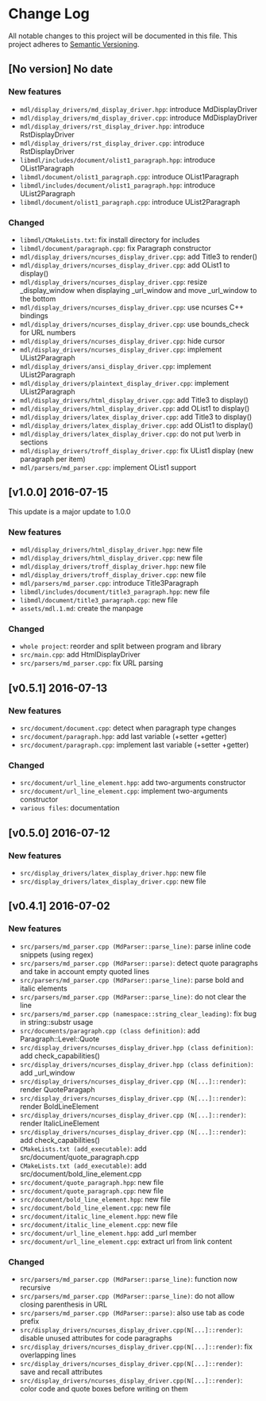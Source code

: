 # Change Log

All notable changes to this project will be documented in this file.
This project adheres to [Semantic Versioning](http://semver.org/).

## [No version] No date

### New features

* `mdl/display_drivers/md_display_driver.hpp`: introduce MdDisplayDriver
* `mdl/display_drivers/md_display_driver.cpp`: introduce MdDisplayDriver
* `mdl/display_drivers/rst_display_driver.hpp`: introduce RstDisplayDriver
* `mdl/display_drivers/rst_display_driver.cpp`: introduce RstDisplayDriver
* `libmdl/includes/document/olist1_paragraph.hpp`: introduce OList1Paragraph
* `libmdl/document/olist1_paragraph.cpp`: introduce OList1Paragraph
* `libmdl/includes/document/olist1_paragraph.hpp`: introduce UList2Paragraph
* `libmdl/document/olist1_paragraph.cpp`: introduce UList2Paragraph

### Changed

* `libmdl/CMakeLists.txt`: fix install directory for includes
* `libmdl/document/paragraph.cpp`: fix Paragraph constructor
* `mdl/display_drivers/ncurses_display_driver.cpp`: add Title3 to render()
* `mdl/display_drivers/ncurses_display_driver.cpp`: add OList1 to display()
* `mdl/display_drivers/ncurses_display_driver.cpp`: resize _display_window when 
displaying _url_window and move _url_window to the bottom
* `mdl/display_drivers/ncurses_display_driver.cpp`: use ncurses C++ bindings
* `mdl/display_drivers/ncurses_display_driver.cpp`: use bounds_check for URL numbers
* `mdl/display_drivers/ncurses_display_driver.cpp`: hide cursor 
* `mdl/display_drivers/ncurses_display_driver.cpp`: implement UList2Paragraph
* `mdl/display_drivers/ansi_display_driver.cpp`: implement UList2Paragraph
* `mdl/display_drivers/plaintext_display_driver.cpp`: implement UList2Paragraph
* `mdl/display_drivers/html_display_driver.cpp`: add Title3 to display()
* `mdl/display_drivers/html_display_driver.cpp`: add OList1 to display()
* `mdl/display_drivers/latex_display_driver.cpp`: add Title3 to display()
* `mdl/display_drivers/latex_display_driver.cpp`: add OList1 to display()
* `mdl/display_drivers/latex_display_driver.cpp`: do not put \verb in sections
* `mdl/display_drivers/troff_display_driver.cpp`: fix UList1 display (new paragraph per item)
* `mdl/parsers/md_parser.cpp`: implement OList1 support

## [v1.0.0] 2016-07-15

This update is a major update to 1.0.0

### New features

* `mdl/display_drivers/html_display_driver.hpp`: new file
* `mdl/display_drivers/html_display_driver.cpp`: new file
* `mdl/display_drivers/troff_display_driver.hpp`: new file
* `mdl/display_drivers/troff_display_driver.cpp`: new file
* `mdl/parsers/md_parser.cpp`: introduce Title3Paragraph
* `libmdl/includes/document/title3_paragraph.hpp`: new file
* `libmdl/document/title3_paragraph.cpp`: new file
* `assets/mdl.1.md`: create the manpage

### Changed

* `whole project`: reorder and split between program and library
* `src/main.cpp`: add HtmlDisplayDriver
* `src/parsers/md_parser.cpp`: fix URL parsing

## [v0.5.1] 2016-07-13

### New features

* `src/document/document.cpp`: detect when paragraph type changes
* `src/document/paragraph.hpp`: add last variable (+setter +getter)
* `src/document/paragraph.cpp`: implement last variable (+setter +getter)

### Changed

* `src/document/url_line_element.hpp`: add two-arguments constructor
* `src/document/url_line_element.cpp`: implement two-arguments constructor
* `various files`: documentation

## [v0.5.0] 2016-07-12

### New features

* `src/display_drivers/latex_display_driver.hpp`: new file
* `src/display_drivers/latex_display_driver.cpp`: new file

## [v0.4.1] 2016-07-02

### New features

* `src/parsers/md_parser.cpp (MdParser::parse_line)`: parse inline code snippets (using regex)
* `src/parsers/md_parser.cpp (MdParser::parse)`: detect quote paragraphs and take in account
empty quoted lines
* `src/parsers/md_parser.cpp (MdParser::parse_line)`: parse bold and italic elements
* `src/parsers/md_parser.cpp (MdParser::parse_line)`: do not clear the line
* `src/parsers/md_parser.cpp (namespace::string_clear_leading)`: fix bug in string::substr usage
* `src/documents/paragraph.cpp (class definition)`: add Paragraph::Level::Quote
* `src/display_drivers/ncurses_display_driver.hpp (class definition)`: add check_capabilities()
* `src/display_drivers/ncurses_display_driver.hpp (class definition)`: add _url_window
* `src/display_drivers/ncurses_display_driver.cpp (N[...]::render)`: render QuoteParagaph
* `src/display_drivers/ncurses_display_driver.cpp (N[...]::render)`: render BoldLineElement
* `src/display_drivers/ncurses_display_driver.cpp (N[...]::render)`: render ItalicLineElement
* `src/display_drivers/ncurses_display_driver.cpp (N[...]::render)`: add check_capabilities()
* `CMakeLists.txt (add_executable)`: add src/document/quote_paragraph.cpp
* `CMakeLists.txt (add_executable)`: add src/document/bold_line_element.cpp
* `src/document/quote_paragraph.hpp`: new file
* `src/document/quote_paragraph.cpp`: new file
* `src/document/bold_line_element.hpp`: new file
* `src/document/bold_line_element.cpp`: new file
* `src/document/italic_line_element.hpp`: new file
* `src/document/italic_line_element.cpp`: new file
* `src/document/url_line_element.hpp`: add _url member
* `src/document/url_line_element.cpp`: extract url from link content

### Changed

* `src/parsers/md_parser.cpp (MdParser::parse_line)`: function now recursive
* `src/parsers/md_parser.cpp (MdParser::parse_line)`: do not allow closing parenthesis in URL
* `src/parsers/md_parser.cpp (MdParser::parse)`: also use tab as code prefix
* `src/display_drivers/ncurses_display_driver.cpp(N[...]::render)`: disable unused attributes
for code paragraphs
* `src/display_drivers/ncurses_display_driver.cpp(N[...]::render)`: fix overlapping lines
* `src/display_drivers/ncurses_display_driver.cpp(N[...]::render)`: save and recall attributes
* `src/display_drivers/ncurses_display_driver.cpp(N[...]::render)`: color code and quote boxes
before writing on them
